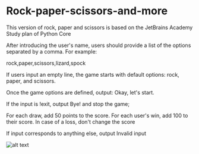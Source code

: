 # Rock-paper-scissors-and-more

This version of rock, paper and scissors is based on the JetBrains Academy Study plan of Python Core

After introducing the user's name, users should provide a list of the options separated by a comma. For example:

rock,paper,scissors,lizard,spock

If users input an empty line, the game starts with default options: rock, paper, and scissors.

Once the game options are defined, output: Okay, let's start.

If the input is !exit, output Bye! and stop the game;

For each draw, add 50 points to the score. For each user's win, add 100 to their score. In case of a loss, don't change the score

If input corresponds to anything else, output Invalid input

![alt text](https://user-images.githubusercontent.com/72321800/169363474-447909c0-4d28-4630-b263-06a567dbf0b3.jpeg)
